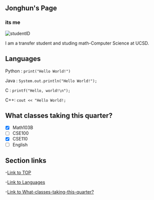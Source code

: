 ## Jonghun's Page
### its me
![studentID](https://github.com/UCSDJonghun/cse110_lab1/assets/114322721/72d68749-b052-440b-91eb-6337d677510b)

I am a transfer student and studing math-Computer Science at UCSD.

## Languages

Python : `print("Hello World!")`

Java : `System.out.println("Hello World!");`

C : `printf("Hello, world!\n");`

C++: `cout << "Hello World!;`

## What classes taking this quarter?

- [x] Math103B
- [ ] CSE100
- [x] CSE110
- [ ] English

## Section links

-[Link to TOP]([https://UCSDJonghun.github.io/cse110_lab1/#jonghuns-page])

-[Link to Languages](https://UCSDJonghun.github.io/cse110_lab1/#Languages)

-[Link to What-classes-taking-this-quarter?](https://UCSDJonghun.github.io/cse110_lab1/#What-classes-taking-this-quarter?)
